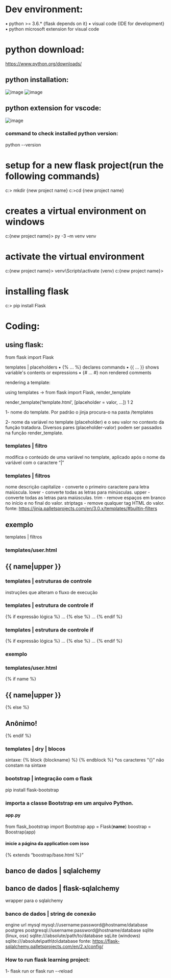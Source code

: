 # Dev environment:
▪ python >= 3.6.* {flask depends on it}
▪ visual code {IDE for development}
▪ python microsoft extension for visual code

# python download:
https://www.python.org/downloads/

## python installation:
![image](https://github.com/adintelti/mypythonprojects/assets/155258727/e622e251-ddeb-4ff2-af12-01f2c3846fc1)
![image](https://github.com/adintelti/mypythonprojects/assets/155258727/9e8c3c6c-5c1a-452c-aec5-37def64c9341)

## python extension for vscode:
![image](https://github.com/adintelti/mypythonprojects/assets/155258727/2fa6191d-840a-4f58-8ee8-696023cc3af7)

### command to check installed python version:
python --version

# setup for a new flask project(run the following commands)
c:\> mkdir {new project name}
c:\>cd {new project name}

# creates a virtual environment on windows
c:\{new project name}> py -3 –m venv venv

# activate the virtual environment
c:\{new project name}> venv\Scripts\activate
(venv) c:\{new project name}>

# installing flask
c:\> pip install Flask

# Coding:

## using flask:
from flask import Flask

templates | placeholders
▪ {% ... %} declares commands
▪ {{ ... }} shows variable's contents or expressions
▪ {# ... #} non rendered comments

rendering a template:

using templates ->
from flask import Flask, render_template

render_template(‘template.html’, [placeholder = valor, ...])
                  1              2
                  
1- nome do template. Por
padrão o jinja procura-o
na pasta /templates

2- nome da variável no template
(placeholder) e o seu valor no contexto da
função tratadora. Diversos pares
(placeholder-valor) podem ser passados
na função render_template.

### templates | filtro
modifica o conteúdo de uma variável no
template, aplicado após o nome da
variável com o caractere “|”

### templates | filtros
nome descrição
capitalize - converte o primeiro caractere para letra maiúscula.
lower - converte todas as letras para minúsculas.
upper - converte todas as letras para maiúsculas.
trim - remove espaços em branco no início e no final do valor.
striptags -  remove qualquer tag HTML do valor.
fonte: https://jinja.palletsprojects.com/en/3.0.x/templates/#builtin-filters

## exemplo
templates | filtros
### templates/user.html
<h2>{{ name|upper }}</h2>

### templates | estruturas de controle

instruções que alteram o fluxo de
execução

### templates | estrutura de controle if
{% if expressão lógica %}
...
{% else %}
...
{% endif %}

### templates | estrutura de controle if
{% if expressão lógica %}
...
{% else %}
...
{% endif %}

### exemplo

### templates/user.html
{% if name %}
<h2>{{ name|upper }}</h2>
{% else %}
<h2>Anônimo!</h2>
{% endif %}

### templates | dry | blocos

sintaxe: 
{% block {blockname} %}
{% endblock %}
*os caracteres "{}" não constam na sintaxe


### bootstrap | integração com o flask
pip install flask-bootstrap

### importa a classe Bootstrap em um arquivo Python.

#### app.py
from flask_bootstrap import Bootstrap
app = Flask(__name__)
boostrap = Boostrap(app)

#### inicie a página da application com isso
{% extends “boostrap/base.html %}”

## banco de dados | sqlalchemy
## banco de dados | flask-sqlalchemy
  wrapper para o sqlalchemy
### banco de dados | string de conexão
engine url
mysql mysql://username:password@hostname/database
postgres postgresql://username:password@hostname/database
sqlite (linux, osx) sqlite:///absolute/path/to/database
sqLite (windows) sqlite:///absolute\path\to\database
fonte: https://flask-sqlalchemy.palletsprojects.com/en/2.x/config/


### How to run flask learning project:
1- flask run or flask run --reload
